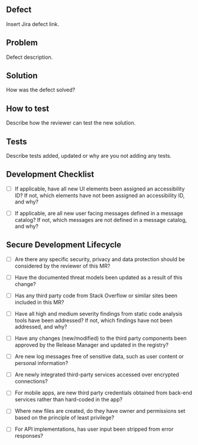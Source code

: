 ## Defect
Insert Jira defect link.

## Problem
Defect description.

## Solution
How was the defect solved?

## How to test
Describe how the reviewer can test the new solution.

## Tests
Describe tests added, updated or why are you not adding any tests.

## Development Checklist

- [ ] If applicable, have all new UI elements been assigned an accessibility ID? If not, which elements have not been assigned an accessibility ID, and why?


- [ ] If applicable, are all new user facing messages defined in a message catalog? If not, which messages are not defined in a message catalog, and why?


## Secure Development Lifecycle

- [ ] Are there any specific security, privacy and data protection should be considered by the reviewer of this MR?


- [ ] Have the documented threat models been updated as a result of this change? 


- [ ] Has any third party code from Stack Overflow or similar sites been included in this MR?


- [ ] Have all high and medium severity findings from static code analysis tools have been addressed?  If not, which findings have not been addressed, and why?


- [ ] Have any changes (new/modified) to the third party components been approved by the Release Manager and updated in the registry?


- [ ] Are new log messages free of sensitive data, such as user content or personal information?


- [ ] Are newly integrated third-party services accessed over encrypted connections?


- [ ] For mobile apps, are new third party credentials obtained from back-end services rather than hard-coded in the app?


- [ ] Where new files are created, do they have owner and permissions set based on the principle of least privilege?


- [ ] For API implementations, has user input been stripped from error responses?
